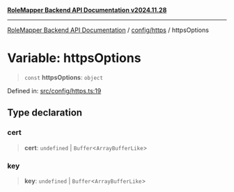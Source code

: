 [**RoleMapper Backend API Documentation v2024.11.28**](../../../README.md)

***

[RoleMapper Backend API Documentation](../../../modules.md) / [config/https](../README.md) / httpsOptions

# Variable: httpsOptions

> `const` **httpsOptions**: `object`

Defined in: [src/config/https.ts:19](https://github.com/FlowCraft-AG/RoleMapper/blob/2e49de298fb7aea6638be4e21aef4b51c0753b47/backend/src/config/https.ts#L19)

## Type declaration

### cert

> **cert**: `undefined` \| `Buffer`\<`ArrayBufferLike`\>

### key

> **key**: `undefined` \| `Buffer`\<`ArrayBufferLike`\>
